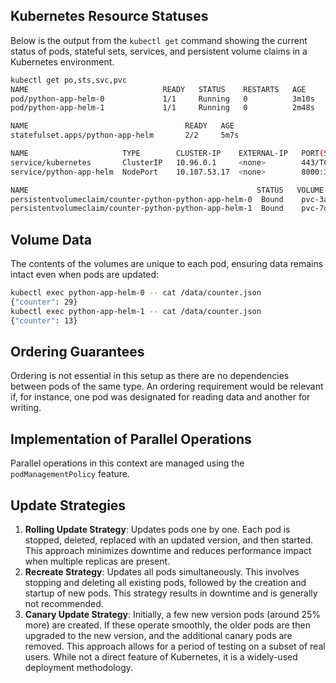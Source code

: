 ## Kubernetes Resource Statuses

Below is the output from the `kubectl get` command showing the current status of pods, stateful sets, services, and persistent volume claims in a Kubernetes environment.

```bash
kubectl get po,sts,svc,pvc
NAME                              READY   STATUS    RESTARTS   AGE
pod/python-app-helm-0             1/1     Running   0          3m10s
pod/python-app-helm-1             1/1     Running   0          2m48s

NAME                                   READY   AGE
statefulset.apps/python-app-helm       2/2     5m7s

NAME                     TYPE        CLUSTER-IP    EXTERNAL-IP   PORT(S)          AGE
service/kubernetes       ClusterIP   10.96.0.1     <none>        443/TCP          9d
service/python-app-helm  NodePort    10.107.53.17  <none>        8000:31876/TCP   5m7s

NAME                                                   STATUS   VOLUME                                     CAPACITY   ACCESS MODES   STORAGECLASS   AGE
persistentvolumeclaim/counter-python-python-app-helm-0  Bound    pvc-3a2576de-24f1-4e5c-9b37-45a4c7e8f3b1   10Mi       RWO            standard       16m
persistentvolumeclaim/counter-python-python-app-helm-1  Bound    pvc-7de329b2-68f4-4a90-bf76-2d67a8e5f4c3   10Mi       RWO            standard       15m
```

## Volume Data

The contents of the volumes are unique to each pod, ensuring data remains intact even when pods are updated:

```bash
kubectl exec python-app-helm-0 -- cat /data/counter.json
{"counter": 29}
kubectl exec python-app-helm-1 -- cat /data/counter.json
{"counter": 13}
```

## Ordering Guarantees

Ordering is not essential in this setup as there are no dependencies between pods of the same type. An ordering requirement would be relevant if, for instance, one pod was designated for reading data and another for writing.

## Implementation of Parallel Operations

Parallel operations in this context are managed using the `podManagementPolicy` feature.

## Update Strategies

1. **Rolling Update Strategy**: Updates pods one by one. Each pod is stopped, deleted, replaced with an updated version, and then started. This approach minimizes downtime and reduces performance impact when multiple replicas are present.
2. **Recreate Strategy**: Updates all pods simultaneously. This involves stopping and deleting all existing pods, followed by the creation and startup of new pods. This strategy results in downtime and is generally not recommended.
3. **Canary Update Strategy**: Initially, a few new version pods (around 25% more) are created. If these operate smoothly, the older pods are then upgraded to the new version, and the additional canary pods are removed. This approach allows for a period of testing on a subset of real users. While not a direct feature of Kubernetes, it is a widely-used deployment methodology.